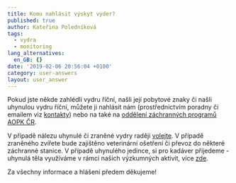 ```yaml
---
title: Komu nahlásit výskyt vyder?
published: true
author: Kateřina Poledníková
tags:
  - vydra
  - monitoring
lang_alternatives:
  en_GB: {}
date: '2019-02-06 20:56:04 +0100'
category: user-answers
layout: user_answer
---
```

Pokud jste někde zahlédli vydru říční, našli její pobytové znaky či našli uhynulou vydru říční, můžete ji nahlásit nám (prostřednictvím poradny či emailem viz [kontakty](/o-nas/kontakty)) nebo na také na [oddělení záchranných programů AOPK ČR](http://www.zachranneprogramy.cz/kontakty/). 

V případě nálezu uhynulé či zraněné vydry raději [volejte](/o-nas/kontakty). V případě zraněného zvířete bude zajištěno veterinární ošetření či převoz do některé záchranné stanice. V případě uhynulého jedince, si pro kadáver přijedeme - uhynulá těla využíváme v rámci našich výzkumných aktivit, více [zde](/vydra/vydry-a-silnice/sber-uhynulych-vyder).

Za všechny informace a hlášení předem děkujeme!
